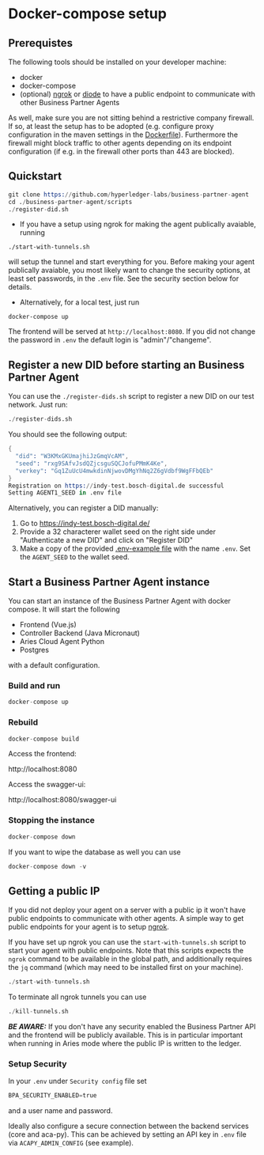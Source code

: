 # Docker-compose setup

## Prerequistes

The following tools should be installed on your developer machine:
- docker
- docker-compose
- (optional) [ngrok](https://ngrok.com/) or [diode](https://support.diode.io/) to have a public endpoint to communicate with other Business Partner Agents

As well, make sure you are not sitting behind a restrictive company firewall.
If so, at least the setup has to be adopted (e.g. configure proxy configuration in the maven settings in the [Dockerfile](../Dockerfile)).
Furthermore the firewall might block traffic to other agents depending on its endpoint configuration (if e.g. in the firewall other ports than 443 are blocked).

## Quickstart

```s
git clone https://github.com/hyperledger-labs/business-partner-agent
cd ./business-partner-agent/scripts
./register-did.sh
```

- If you have a setup using ngrok for making the agent publically avaiable, running
```
./start-with-tunnels.sh
```
will setup the tunnel and start everything for you. Before making your agent publically avaiable, you most likely want to change the security options, at least set passwords, in the `.env` file. See the security section below for details.

- Alternatively, for a local test, just run
```
docker-compose up
```

The frontend will be served at `http://localhost:8080`. If you did not change the password in `.env` the default login is "admin"/"changeme".


## Register a new DID before starting an Business Partner Agent

You can use the `./register-dids.sh` script to register a new DID on our test network.
Just run:

```s
./register-dids.sh
```

You should see the following output:
```s
{
  "did": "W3KMxGKUmajhiJzGmqVcAM",
  "seed": "rxg9SAfvJsdQZjcsguSQCJofuPMmK4Ke",
  "verkey": "Gq1ZuUcU4mwkdinNjwovDMgYhNq2Z6gVdbf9WgFFbQEb"
}
Registration on https://indy-test.bosch-digital.de successful
Setting AGENT1_SEED in .env file
```

Alternatively, you can register a DID manually:

1. Go to https://indy-test.bosch-digital.de/
2. Provide a 32 characterer wallet seed on the right side under "Authenticate a new DID" and click on "Register DID"
3. Make a copy of the provided [.env-example file](.env-example) with the name `.env`. Set the `AGENT_SEED` to the wallet seed.

## Start a Business Partner Agent instance

You can start an instance of the Business Partner Agent with docker compose. It will start the following
- Frontend (Vue.js)
- Controller Backend (Java Micronaut)
- Aries Cloud Agent Python
- Postgres

with a default configuration.

### Build and run
```s
docker-compose up
```

### Rebuild
```s
docker-compose build
```

Access the frontend:

http://localhost:8080

Access the swagger-ui:

http://localhost:8080/swagger-ui

### Stopping the instance
```s
docker-compose down
```

If you want to wipe the database as well you can use

```s
docker-compose down -v
```

## Getting a public IP
If you did not deploy your agent on a server with a public ip it won't have public endpoints to communicate with other agents.
A simple way to get public endpoints for your agent is to setup [ngrok](https://ngrok.com/).

If you have set up ngrok you can use the `start-with-tunnels.sh` script to start your agent with public endpoints. Note that this scripts expects the `ngrok` command to be available in the global path, and additionally requires the `jq` command (which may need to be installed first on your machine).
```s
./start-with-tunnels.sh
```
To terminate all ngrok tunnels you can use
```s
./kill-tunnels.sh
```

***BE AWARE:*** If you don't have any security enabled the Business Partner API and the frontend will be publicly available. This is in particular important when running in Aries mode where the public IP is written to the ledger.

### Setup Security

In your `.env` under `Security config` file set
```s
BPA_SECURITY_ENABLED=true
```
and a user name and password.

Ideally also configure a secure connection between the backend services (core and aca-py).
This can be achieved by setting an API key in `.env` file via `ACAPY_ADMIN_CONFIG` (see example).
